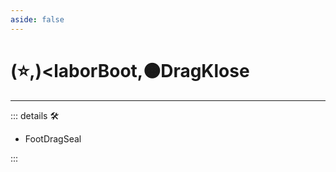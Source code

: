 ```yaml
---
aside: false
---
```

# (⭐,)<laborBoot</labor>,🟠<motor>DragKlose</motor>

---

<!-- =================================================== -->
<!-- =================================================== -->
<!-- =================================================== -->
<!-- =================================================== -->
<!-- =================================================== -->
::: details 🛠

- FootDragSeal

:::
